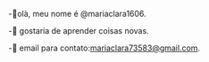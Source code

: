 -🍭olà, meu nome é  @mariaclara1606.

-🍭 gostaria de aprender coisas novas.

-🍭 email para contato:mariaclara73583@gmail.com.
